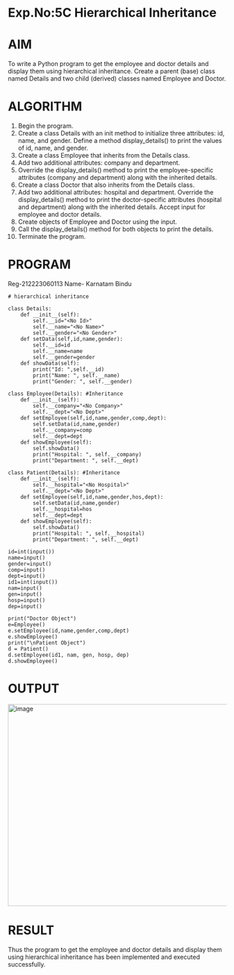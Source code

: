 # Exp.No:5C Hierarchical Inheritance
# AIM
To write a Python program to get the employee and doctor details and display them using hierarchical inheritance. Create a parent (base) class named Details and two child (derived) classes named Employee and Doctor.

# ALGORITHM
1. Begin the program.
2. Create a class Details with an init method to initialize three attributes: id, name, and gender. Define a method display_details() to print the values of id, name, and gender.
3. Create a class Employee that inherits from the Details class.
4. Add two additional attributes: company and department.
5. Override the display_details() method to print the employee-specific attributes (company and department) along with the inherited details.
6. Create a class Doctor that also inherits from the Details class.
7. Add two additional attributes: hospital and department. Override the display_details() method to print the doctor-specific attributes (hospital and department) along with the inherited details. Accept input for employee and doctor details.
8. Create objects of Employee and Doctor using the input.
9. Call the display_details() method for both objects to print the details.
10. Terminate the program.

# PROGRAM
Reg-212223060113 Name- Karnatam Bindu
```
# hierarchical inheritance

class Details:
    def __init__(self):
        self.__id="<No Id>"
        self.__name="<No Name>"
        self.__gender="<No Gender>"
    def setData(self,id,name,gender):
        self.__id=id
        self.__name=name
        self.__gender=gender
    def showData(self):
        print("Id: ",self.__id)
        print("Name: ", self.__name)
        print("Gender: ", self.__gender)

class Employee(Details): #Inheritance
    def __init__(self):
        self.__company="<No Company>"
        self.__dept="<No Dept>"
    def setEmployee(self,id,name,gender,comp,dept):
        self.setData(id,name,gender)
        self.__company=comp
        self.__dept=dept
    def showEmployee(self):
        self.showData()
        print("Hospital: ", self.__company)
        print("Department: ", self.__dept)

class Patient(Details): #Inheritance
    def __init__(self):
        self.__hospital="<No Hospital>"
        self.__dept="<No Dept>"
    def setEmployee(self,id,name,gender,hos,dept):
        self.setData(id,name,gender)
        self.__hospital=hos
        self.__dept=dept
    def showEmployee(self):
        self.showData()
        print("Hospital: ", self.__hospital)
        print("Department: ", self.__dept)

id=int(input())
name=input()
gender=input()
comp=input()
dept=input()
id1=int(input())
nam=input()
gen=input()
hosp=input()
dep=input()

print("Doctor Object")
e=Employee()
e.setEmployee(id,name,gender,comp,dept)
e.showEmployee()
print("\nPatient Object")
d = Patient()
d.setEmployee(id1, nam, gen, hosp, dep)
d.showEmployee()
```
# OUTPUT
<img width="1183" height="465" alt="image" src="https://github.com/user-attachments/assets/1a378045-766c-4607-815d-24d3da1dd34e" />


# RESULT 
Thus the program to get the employee and doctor details and display them using hierarchical inheritance has been implemented and executed successfully.
